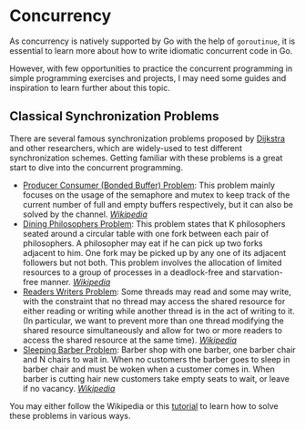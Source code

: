 # Concurrency

As concurrency is natively supported by Go with the help of `goroutinue`, it is essential to learn more about how to write idiomatic concurrent code in Go.

However, with few opportunities to practice the concurrent programming in simple programming exercises and projects, I may need some guides and inspiration to learn further about this topic.

## Classical Synchronization Problems

There are several famous synchronization problems proposed by [Dijkstra](https://en.wikipedia.org/wiki/Edsger_W._Dijkstra) and other researchers, which are widely-used to test different synchronization schemes.
Getting familiar with these problems is a great start to dive into the concurrent programming.

- [Producer Consumer (Bonded Buffer) Problem](producer-consumer): This problem mainly focuses on the usage of the semaphore and mutex to keep track of the current number of full and empty buffers respectively, but it can also be solved by the channel. [*Wikipedia*](https://en.wikipedia.org/wiki/Producer%E2%80%93consumer_problem#See_also)
- [Dining Philosophers Problem](dining-philosophers): This problem states that K philosophers seated around a circular table with one fork between each pair of philosophers. 
  A philosopher may eat if he can pick up two forks adjacent to him. 
  One fork may be picked up by any one of its adjacent followers but not both.
  This problem involves the allocation of limited resources to a group of processes in a deadlock-free and starvation-free manner. [*Wikipedia*](https://en.wikipedia.org/wiki/Dining_philosophers_problem)
- [Readers Writers Problem](readers-writers): Some threads may read and some may write, with the constraint that no thread may access the shared resource for either reading or writing while another thread is in the act of writing to it. 
  (In particular, we want to prevent more than one thread modifying the shared resource simultaneously and allow for two or more readers to access the shared resource at the same time). [*Wikipedia*](https://en.wikipedia.org/wiki/Readers%E2%80%93writers_problem)
- [Sleeping Barber Problem](sleeping-barber): Barber shop with one barber, one barber chair and N chairs to wait in. 
  When no customers the barber goes to sleep in barber chair and must be woken when a customer comes in. 
  When barber is cutting hair new customers take empty seats to wait, or leave if no vacancy. [*Wikipedia*](https://en.wikipedia.org/wiki/Sleeping_barber_problem)

You may either follow the Wikipedia or this [tutorial](https://www.geeksforgeeks.org/classical-problems-of-synchronization-with-semaphore-solution/) to learn how to solve these problems in various ways.
